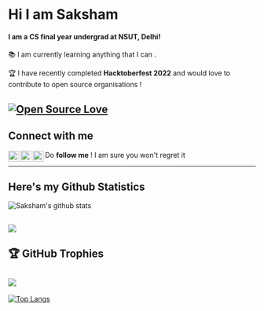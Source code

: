 # Hi I am Saksham

#### I am a CS final year undergrad at NSUT, Delhi!

📚 I am currently learning anything that I can . 

🏆 I have recently completed **Hacktoberfest 2022** and would love to contribute to open source organisations !

[![Open Source Love](https://badges.frapsoft.com/os/v1/open-source.svg?v=103)](https://github.com/ellerbrock/open-source-badges/)
---
## Connect with me 

[<img align="left" alt="codeSTACKr | Twitter" width="22px" src="https://cdn.jsdelivr.net/npm/simple-icons@v3/icons/twitter.svg" />][twitter]
[<img align="left" alt="codeSTACKr | LinkedIn" width="22px" src="https://cdn.jsdelivr.net/npm/simple-icons@v3/icons/linkedin.svg" />][linkedin]
[<img align="left" alt="codeSTACKr | Instagram" width="22px" src="https://cdn.jsdelivr.net/npm/simple-icons@v3/icons/instagram.svg" />][instagram]

Do **follow me** ! I am sure you won't regret it

---
## Here's my Github Statistics

![Saksham's github stats](https://github-readme-stats.vercel.app/api?username=saxam0&show_icons=true&theme=radical)

![](https://github-readme-streak-stats.herokuapp.com/?user=saxam0&theme=radical&hide_border=false)
----
## 🏆 GitHub Trophies
![](https://github-profile-trophy.vercel.app/?username=saxam0&theme=radical&no-frame=false&no-bg=false&margin-w=4)
---
[![Top Langs](https://github-readme-stats.vercel.app/api/top-langs/?username=saxam0)](https://github.com/saxam0/github-readme-stats)


[twitter]: https://twitter.com/saxam0/
[instagram]: https://www.instagram.com/saxam.0/
[linkedin]: https://www.linkedin.com/in/saksham-singh-7aa1a4223/
